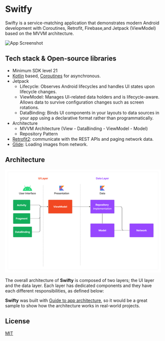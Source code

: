 
# Switfy

Swifty is a service-matching application that demonstrates modern Android development with Coroutines, Retrofit, Firebase,and Jetpack (ViewModel) based on the MVVM architecture.



![App Screenshot](https://i.imgur.com/W3S0IVa.png)


## Tech stack & Open-source libraries
- Minimum SDK level 21
- [Kotlin](https://kotlinlang.org/) based, [Coroutines](https://github.com/Kotlin/kotlinx.coroutines) for asynchronous.
- Jetpack
  - Lifecycle: Observes Android lifecycles and handles UI states upon lifecycle changes.
  - ViewModel: Manages UI-related data holders and is lifecycle-aware. Allows data to survive configuration changes such as screen rotations.
  - DataBinding: Binds UI components in your layouts to data sources in your app using a declarative format rather than programmatically.
- Architecture
  - MVVM Architecture (View - DataBinding - ViewModel - Model)
  - Repository Pattern
- [Retrofit2](https://github.com/square/retrofit): communicate with the REST APIs and paging network data.
- [Glide](https://github.com/bumptech/glide): Loading images from network.


## Architecture

![architecture](figure/figure01.png)

The overall architecture of **Swifty** is composed of two layers; the UI layer and the data layer. Each layer has dedicated components and they have each different responsibilities, as defined below:

**Swifty** was built with [Guide to app architecture](https://developer.android.com/topic/architecture), so it would be a great sample to show how the architecture works in real-world projects.


## License

[MIT](https://choosealicense.com/licenses/mit/)

